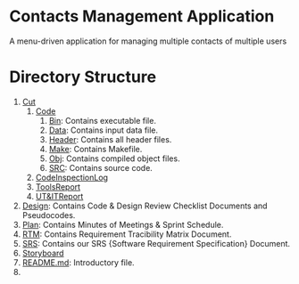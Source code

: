 # Contacts Management Application
A menu-driven application for managing multiple contacts of multiple users

# Directory Structure
1) [Cut](https://github.com/Vikuzu/Contact-Management/tree/main/CUT)
     1) [Code](https://github.com/Vikuzu/Contact-Management/tree/main/CUT/CODE)
          1) [Bin](https://github.com/Vikuzu/Contact-Management/tree/main/CUT/CODE/bin): Contains executable file.
          2) [Data](https://github.com/Vikuzu/Contact-Management/tree/main/CUT/CODE/data): Contains input data file.
          3) [Header](https://github.com/Vikuzu/Contact-Management/tree/main/CUT/CODE/header): Contains all header files.
          4) [Make](https://github.com/Vikuzu/Contact-Management/tree/main/CUT/CODE/make): Contains Makefile.
          5) [Obj](https://github.com/Vikuzu/Contact-Management/tree/main/CUT/CODE/obj): Contains compiled object files.
          6) [SRC](https://github.com/Vikuzu/Contact-Management/tree/main/CUT/CODE/src): Contains source code.
     2) [CodeInspectionLog](https://github.com/Vikuzu/Contact-Management/tree/main/CUT/CodeInspectionLog)
     3) [ToolsReport](https://github.com/Vikuzu/Contact-Management/tree/main/CUT/ToolsReport)
     4) [UT&ITReport](https://github.com/Vikuzu/Contact-Management/tree/main/CUT/UT_IT_PLAN_Reports)
2) [Design](https://github.com/Vikuzu/Contact-Management/tree/main/DESIGN): Contains Code & Design Review Checklist Documents and Pseudocodes.
3) [Plan](https://github.com/Vikuzu/Contact-Management/tree/main/PLAN): Contains Minutes of Meetings & Sprint Schedule.
4) [RTM](https://github.com/Vikuzu/Contact-Management/tree/main/RTM): Contains Requirement Tracibility Matrix Document.
5) [SRS](https://github.com/Vikuzu/Contact-Management/tree/main/SRS): Contains our SRS {Software Requirement Specification} Document.
6) [Storyboard](https://github.com/Vikuzu/Contact-Management/tree/main/StoryBoard)
7) [README.md](https://github.com/Vikuzu/Contact-Management/blob/main/README.md): Introductory file.
8) 
